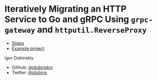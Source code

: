 # Iteratively Migrating an HTTP Service to Go and gRPC Using `grpc-gateway` and `httputil.ReverseProxy`

* [Slides](slides.pdf)
* [Example project](https://github.com/idubinskiy/http-to-grpc-gateway)

Igor Dubinskiy

* GitHub: [@idubinskiy](https://github.com/idubinskiy)
* Twitter: [@idubins](https://twitter.com/idubins)
